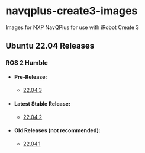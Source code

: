 # navqplus-create3-images
Images for NXP NavQPlus for use with iRobot Create 3

## Ubuntu 22.04 Releases
### ROS 2 Humble
* #### Pre-Release: 
  * [22.04.3](https://github.com/rudislabs/navqplus-create3-images/releases/tag/v22.04.3)
* #### Latest Stable Release: 
  * [22.04.2](https://github.com/rudislabs/navqplus-create3-images/releases/tag/v22.04.2)
* #### Old Releases (not recommended):
  * [22.04.1](https://github.com/rudislabs/navqplus-create3-images/releases/tag/v22.04.1)
